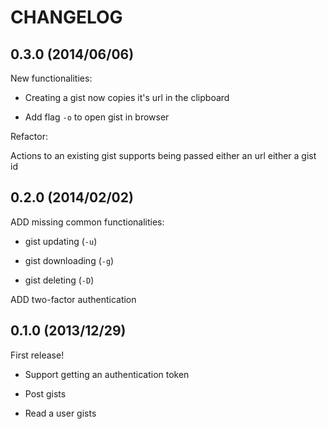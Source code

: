 # CHANGELOG

## 0.3.0 (2014/06/06)

New functionalities:

* Creating a gist now copies it's url in the clipboard

* Add flag `-o` to open gist in browser


Refactor:

Actions to an existing gist supports being passed either an url either a gist id


## 0.2.0 (2014/02/02)

ADD missing common functionalities:

* gist updating (`-u`)

* gist downloading (`-g`)

* gist deleting (`-D`)

ADD two-factor authentication


## 0.1.0 (2013/12/29)

First release!

* Support getting an authentication token

* Post gists

* Read a user gists

